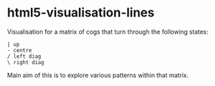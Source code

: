 html5-visualisation-lines
=========================

Visualisation for a matrix of cogs that turn through the following states:

    | up
    - centre
    / left diag
    \ right diag

Main aim of this is to explore various patterns within that matrix.

